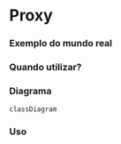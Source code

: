# Proxy

### Exemplo do mundo real

### Quando utilizar?

### Diagrama
```mermaid
classDiagram
```

### Uso
```php
```